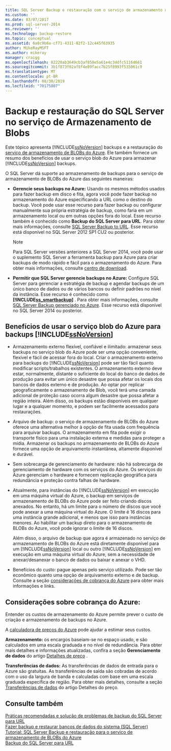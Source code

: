 ```yaml
---
title: SQL Server Backup e restauração com o serviço de armazenamento de BLOBs do Azure | Microsoft Docs
ms.custom: ''
ms.date: 03/07/2017
ms.prod: sql-server-2014
ms.reviewer: ''
ms.technology: backup-restore
ms.topic: conceptual
ms.assetid: 6a0c9b6a-cf71-4311-82f2-12c445f63935
author: MikeRayMSFT
ms.author: mikeray
manager: craigg
ms.openlocfilehash: 82220ab3649cb3af858e5a61e4c3ddfc5116d661
ms.sourcegitcommit: 3b1f873f02af8f4e89facc7b25f8993f535061c9
ms.translationtype: MT
ms.contentlocale: pt-BR
ms.lasthandoff: 08/30/2019
ms.locfileid: "70175807"
---
```

# <a name="sql-server-backup-and-restore-with-azure-blob-storage-service"></a>Backup e restauração do SQL Server no serviço de Armazenamento de Blobs
  Este tópico apresenta [!INCLUDE[ssNoVersion](../../includes/ssnoversion-md.md)] backups e a restauração do [serviço de armazenamento de BLOBs do Azure](http://www.windowsazure.com/develop/net/how-to-guides/blob-storage/). Ele também fornece um resumo dos benefícios de usar o serviço blob do Azure para armazenar [!INCLUDE[ssNoVersion](../../includes/ssnoversion-md.md)] backups.  
  
 O SQL Server dá suporte ao armazenamento de backups para o serviço de armazenamento de BLOBs do Azure das seguintes maneiras:  
  
-   **Gerencie seus backups no Azure:** Usando os mesmos métodos usados para fazer backup em disco e fita, agora você pode fazer backup no armazenamento do Azure especificando a URL como o destino do backup.  Você pode usar esse recurso para fazer backup ou configurar manualmente sua própria estratégia de backup, como faria em um armazenamento local ou em outras opções fora do local. Esse recurso também é conhecido como **Backup do SQL Server para URL**. Para obter mais informações, consulte [SQL Server Backup to URL](sql-server-backup-to-url.md). Esse recurso está disponível no SQL Server 2012 SP1 CU2 ou posterior.  
  
    > [!NOTE]  
    >  Para SQL Server versões anteriores a SQL Server 2014, você pode usar o suplemento SQL Server a ferramenta backup para Azure para criar backups de modo rápido e fácil para o armazenamento do Azure. Para obter mais informações, consulte [centro de download](https://go.microsoft.com/fwlink/?LinkID=324399).  
  
-   **Permitir que SQL Server gerencie backups no Azure:** Configure SQL Server para gerenciar a estratégia de backup e agendar backups de um único banco de dados ou de vários bancos ou definir padrões no nível da instância. Esse recurso é conhecido como **[!INCLUDE[ss_smartbackup](../../includes/ss-smartbackup-md.md)]** . Para obter mais informações, consulte [SQL Server Backup gerenciado no Azure](sql-server-managed-backup-to-microsoft-azure.md). Esse recurso está disponível no SQL Server 2014 ou posterior.  
  
## <a name="benefits-of-using-the-azure-blob-service-for-includessnoversionincludesssnoversion-mdmd-backups"></a>Benefícios de usar o serviço blob do Azure para backups [!INCLUDE[ssNoVersion](../../includes/ssnoversion-md.md)]  
  
-   Armazenamento externo flexível, confiável e ilimitado: armazenar seus backups no serviço blob do Azure pode ser uma opção conveniente, flexível e fácil de acessar fora do local. Criar o armazenamento externo para backups do [!INCLUDE[ssNoVersion](../../includes/ssnoversion-md.md)] pode ser tão fácil quanto modificar scripts/trabalhos existentes. O armazenamento externo deve estar, normalmente, distante o suficiente do local do banco de dados de produção para evitar um único desastre que possa afetar os locais dos bancos de dados externo e de produção. Ao optar por replicar geograficamente o armazenamento de Blob, você terá uma camada adicional de proteção caso ocorra algum desastre que possa afetar a região inteira. Além disso, os backups estão disponíveis em qualquer lugar e a qualquer momento, e podem ser facilmente acessados para restaurações.  
  
-   Arquivo de backup: o serviço de armazenamento de BLOBs do Azure oferece uma alternativa melhor à opção de fita usada com frequência para arquivar backups. O armazenamento em fita pode exigir o transporte físico para uma instalação externa e medidas para proteger a mídia. Armazenar os backups no armazenamento de BLOBs do Azure fornece uma opção de arquivamento instantânea, altamente disponível e durável.  
  
-   Sem sobrecarga de gerenciamento de hardware: não há sobrecarga de gerenciamento de hardware com os serviços do Azure. Os serviços do Azure gerenciam o hardware e fornecem replicação geográfica para redundância e proteção contra falhas de hardware.  
  
-   Atualmente, para instâncias do [!INCLUDE[ssNoVersion](../../includes/ssnoversion-md.md)] em execução em uma máquina virtual do Azure, o backup em serviços de armazenamento de BLOBs do Azure pode ser feito criando discos anexados. No entanto, há um limite para o número de discos que você pode anexar a uma máquina virtual do Azure. O limite é 16 discos para uma instância grande adicional, e menos que isso para instâncias menores. Ao habilitar um backup direto para o armazenamento de BLOBs do Azure, você pode ignorar o limite de 16 discos.  
  
     Além disso, o arquivo de backup que agora é armazenado no serviço de armazenamento de BLOBs do Azure está diretamente disponível para um [!INCLUDE[ssNoVersion](../../includes/ssnoversion-md.md)] local ou outro [!INCLUDE[ssNoVersion](../../includes/ssnoversion-md.md)] em execução em uma máquina virtual do Azure, sem a necessidade de anexar/desanexar o banco de dados ou baixar e anexar o VHD.  
  
-   Benefícios do custo: pague apenas pelo serviço utilizado. Pode ser tão econômico quanto uma opção de arquivamento externo e de backup. Consulte a seção [considerações de cobrança do Azure](#Billing) para obter mais informações e links.  
  
##  <a name="Billing"></a>Considerações sobre cobrança do Azure:  
 Entender os custos de armazenamento do Azure permite prever o custo de criação e armazenamento de backups no Azure.  
  
 A [calculadora de preços do Azure](https://go.microsoft.com/fwlink/?LinkId=277060) pode ajudar a estimar seus custos.  
  
 **Armazenamento:** os encargos baseiam-se no espaço usado, e são calculados em uma escala graduada e no nível de redundância. Para obter mais detalhes e informações atualizadas, confira a seção **Gerenciamento de dados** do artigo [Detalhes de preço](https://go.microsoft.com/fwlink/?LinkId=277059) .  
  
 **Transferências de dados:** As transferências de dados de entrada para o Azure são gratuitas. As transferências de saída são cobradas de acordo com o uso da largura de banda e calculadas com base em uma escala graduada específica de região. Para obter mais detalhes, consulte a seção [Transferências de dados](https://go.microsoft.com/fwlink/?LinkId=277061) do artigo Detalhes do preço.  
  
## <a name="see-also"></a>Consulte também  
 [Práticas recomendadas e solução de problemas de backup do SQL Server para URL](sql-server-backup-to-url-best-practices-and-troubleshooting.md)   
 [Fazer backup e restaurar bancos de dados do sistema &#40;SQL Server&#41;](back-up-and-restore-of-system-databases-sql-server.md)   
 [Tutorial: SQL Server Backup e restauração para o serviço de armazenamento de BLOBs do Azure](../tutorial-sql-server-backup-and-restore-to-azure-blob-storage-service.md)   
 [Backup do SQL Server para URL](sql-server-backup-to-url.md)  
  
  
